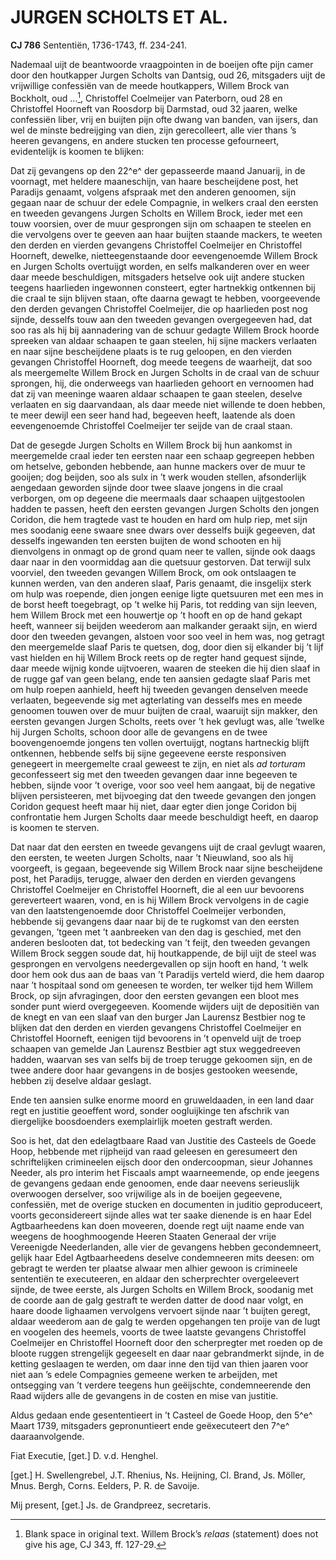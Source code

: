 # JURGEN SCHOLTS ET AL.

**CJ 786** Sententiën, 1736-1743, ff. 234-241.

Nademaal uijt de beantwoorde vraagpointen in de boeijen ofte pijn camer door den houtkapper Jurgen Scholts van Dantsig, oud 26, mitsgaders uijt de vrijwillige confessiën van de meede houtkappers, Willem Brock van Bockholt, oud …[^1], Christoffel Coelmeijer van Paterborn, oud 28 en Christoffel Hoorneft van Roosdorp bij Darmstad, oud 32 jaaren, welke confessiën liber, vrij en buijten pijn ofte dwang van banden, van ijsers, dan wel de minste bedreijging van dien, zijn gerecolleert, alle vier thans ’s heeren gevangens, en andere stucken ten processe gefourneert, evidentelijk is koomen te blijken:

Dat zij gevangens op den 22^e^ der gepasseerde maand Januarij, in de voornagt, met heldere maaneschijn, van haare bescheijdene post, het Paradijs genaamt, volgens afspraak met den anderen genoomen, sijn gegaan naar de schuur der edele Compagnie, in welkers craal den eersten en tweeden gevangens Jurgen Scholts en Willem Brock, ieder met een touw voorsien, over de muur gesprongen sijn om schaapen te steelen en die vervolgens over te geeven aan haar buijten staande mackers, te weeten den derden en vierden gevangens Christoffel Coelmeijer en Christoffel Hoorneft, dewelke, nietteegenstaande door eevengenoemde Willem Brock en Jurgen Scholts overtuijgt worden, en selfs malkanderen over en weer daar meede beschuldigen, mitsgaders hetselve ook uijt andere stucken teegens haarlieden ingewonnen consteert, egter hartnekkig ontkennen bij die craal te sijn blijven staan, ofte daarna gewagt te hebben, voorgeevende den derden gevangen Christoffel Coelmeijer, die op haarlieden post nog sijnde, desselfs touw aan den tweeden gevangen overgegeeven had, dat soo ras als hij bij aannadering van de schuur gedagte Willem Brock hoorde spreeken van aldaar schaapen te gaan steelen, hij sijne mackers verlaaten en naar sijne bescheijdene plaats is te rug geloopen, en den vierden gevangen Christoffel Hoorneft, dog meede teegens de waarheijt, dat soo als meergemelte Willem Brock en Jurgen Scholts in de craal van de schuur sprongen, hij, die onderweegs van haarlieden gehoort en vernoomen had dat zij van meeninge waaren aldaar schaapen te gaan steelen, deselve verlaaten en sig daarvandaan, als daar meede niet willende te doen hebben, te meer dewijl een seer hand had, begeeven heeft, laatende als doen eevengenoemde Christoffel Coelmeijer ter seijde van de craal staan.

Dat de gesegde Jurgen Scholts en Willem Brock bij hun aankomst in meergemelde craal ieder ten eersten naar een schaap gegreepen hebben om hetselve, gebonden hebbende, aan hunne mackers over de muur te gooijen; dog beijden, soo als sulx in ’t werk wouden stellen, afsonderlijk aengedaan geworden sijnde door twee slaave jongens in die craal verborgen, om op degeene die meermaals daar schaapen uijtgestoolen hadden te passen, heeft den eersten gevangen Jurgen Scholts den jongen Coridon, die hem tragtede vast te houden en hard om hulp riep, met sijn mes soodanig eene swaare snee dwars over desselfs buijk gegeeven, dat desselfs ingewanden ten eersten buijten de wond schooten en hij dienvolgens in onmagt op de grond quam neer te vallen, sijnde ook daags daar naar in den voormiddag aan die quetsuur gestorven. Dat terwijl sulx voorviel, den tweeden gevangen Willem Brock, om ook ontslaagen te kunnen werden, van den anderen slaaf, Paris genaamt, die insgelijx sterk om hulp was roepende, dien jongen eenige ligte quetsuuren met een mes in de borst heeft toegebragt, op ’t welke hij Paris, tot redding van sijn leeven, hem Willem Brock met een houwertje op ’t hooft en op de hand gekapt heeft, wanneer sij beijden weederom aan malkander geraakt sijn, en wierd door den tweeden gevangen, alstoen voor soo veel in hem was, nog getragt den meergemelde slaaf Paris te quetsen, dog, door dien sij elkander bij ’t lijf vast hielden en hij Willem Brock reets op de regter hand gequest sijnde, daar meede wijnig konde uijtvoeren, waaren de steeken die hij dien slaaf in de rugge gaf van geen belang, ende ten aansien gedagte slaaf Paris met om hulp roepen aanhield, heeft hij tweeden gevangen denselven meede verlaaten, begeevende sig met agterlating van desselfs mes en meede genoomen touwen over de muur buijten de craal, waaruijt sijn makker, den eersten gevangen Jurgen Scholts, reets over ’t hek gevlugt was, alle ’twelke hij Jurgen Scholts, schoon door alle de gevangens en de twee boovengenoemde jongens ten vollen overtuijgt, nogtans hartneckig blijft ontkennen, hebbende selfs bij sijne gegeevene eerste responsiven genegeert in meergemelte craal geweest te zijn, en niet als *ad torturam* geconfesseert sig met den tweeden gevangen daar inne begeeven te hebben, sijnde voor ’t overige, voor soo veel hem aangaat, bij de negative blijven persisteeren, met bijvoeging dat den tweede gevangen den jongen Coridon gequest heeft maar hij niet, daar egter dien jonge Coridon bij confrontatie hem Jurgen Scholts daar meede beschuldigt heeft, en daarop is koomen te sterven.

Dat naar dat den eersten en tweede gevangens uijt de craal gevlugt waaren, den eersten, te weeten Jurgen Scholts, naar ’t Nieuwland, soo als hij voorgeeft, is gegaan, begeevende sig Willem Brock naar sijne bescheijdene post, het Paradijs, terugge, alwaer den derden en vierden gevangens Christoffel Coelmeijer en Christoffel Hoorneft, die al een uur bevoorens gereverteert waaren, vond, en is hij Willem Brock vervolgens in de cagie van den laatstengenoemde door Christoffel Coelmeijer verbonden, hebbende sij gevangens daar naar bij de te rugkomst van den eersten gevangen, ’tgeen met ’t aanbreeken van den dag is geschied, met den anderen beslooten dat, tot bedecking van ’t feijt, den tweeden gevangen Willem Brock seggen soude dat, hij houtkappende, de bijl uijt de steel was gesprongen en vervolgens needergevallen op sijn hooft en hand, ’t welk door hem ook dus aan de baas van ’t Paradijs verteld wierd, die hem daarop naar ’t hospitaal sond om geneesen te worden, ter welker tijd hem Willem Brock, op sijn afvragingen, door den eersten gevangen een bloot mes sonder punt wierd overgegeeven. Koomende wijders uijt de depositiën van de knegt en van een slaaf van den burger Jan Laurensz Bestbier nog te blijken dat den derden en vierden gevangens Christoffel Coelmeijer en Christoffel Hoorneft, eenigen tijd bevoorens in ’t openveld uijt de troep schaapen van gemelde Jan Laurensz Bestbier agt stux weggedreeven hadden, waarvan ses van selfs bij de troep terugge gekoomen sijn, en de twee andere door haar gevangens in de bosjes gestooken weesende, hebben zij deselve aldaar geslagt.

Ende ten aansien sulke enorme moord en gruweldaaden, in een land daar regt en justitie geoeffent word, sonder oogluijkinge ten afschrik van diergelijke boosdoenders exemplairlijk moeten gestraft werden.

Soo is het, dat den edelagtbaare Raad van Justitie des Casteels de Goede Hoop, hebbende met rijpheijd van raad geleesen en geresumeert den schriftelijken crimineelen eijsch door den ondercoopman, sieur Johannes Needer, als pro interim het Fiscaals ampt waarneemende, op ende jeegens de gevangens gedaan ende genoomen, ende daar neevens serieuslijk overwoogen derselver, soo vrijwilige als in de boeijen gegeevene, confessiën, met de overige stucken en documenten in juditio geproduceert, voorts geconsidereert sijnde alles wat ter saake dienende is en haar Edel Agtbaarheedens kan doen moveeren, doende regt uijt naame ende van weegens de hooghmoogende Heeren Staaten Generaal der vrije Vereenigde Neederlanden, alle vier de gevangens hebben gecondemneert, gelijk haar Edel Agtbaarheedens deselve condemneeren mits deesen: om gebragt te werden ter plaatse alwaar men alhier gewoon is crimineele sententiën te executeeren, en aldaar den scherprechter overgeleevert sijnde, de twee eerste, als Jurgen Scholts en Willem Brock, soodanig met de coorde aan de galg gestraft te werden datter de dood naar volgt, en haare doode lighaamen vervolgens vervoert sijnde naar ’t buijten geregt, aldaar weederom aan de galg te werden opgehangen ten proije van de lugt en voogelen des heemels, voorts de twee laatste gevangens Christoffel Coelmeijer en Christoffel Hoorneft door den scherpregter met roeden op de bloote ruggen strengelijk gegeeselt en daar naar gebrandmerkt sijnde, in de ketting geslaagen te werden, om daar inne den tijd van thien jaaren voor niet aan ’s edele Compagnies gemeene werken te arbeijden, met ontsegging van ’t verdere teegens hun geëijschte, condemneerende den Raad wijders alle de gevangens in de costen en mise van justitie.

Aldus gedaan ende gesententieert in ’t Casteel de Goede Hoop, den 5^e^ Maart 1739, mitsgaders gepronuntieert ende geëxecuteert den 7^e^ daaraanvolgende.

Fiat Executie, \[get.\] D. v.d. Henghel.

\[get.\] H. Swellengrebel, J.T. Rhenius, Ns. Heijning, Cl. Brand, Js. Möller, Mnus. Bergh, Corns. Eelders, P. R. de Savoije.

Mij present, \[get.\] Js. de Grandpreez, secretaris.

[^1]: Blank space in original text. Willem Brock’s *relaas* (statement) does not give his age, CJ 343, ff. 127-29.